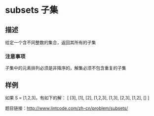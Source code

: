 # subsets 子集
## 描述
给定一个含不同整数的集合，返回其所有的子集
### 注意事项
子集中的元素排列必须是非降序的，解集必须不包含重复的子集
## 样例 
如果 S = [1,2,3]，有如下的解：
[
  [3],
  [1],
  [2],
  [1,2,3],
  [1,3],
  [2,3],
  [1,2],
  []
]

题目链接：http://www.lintcode.com/zh-cn/problem/subsets/